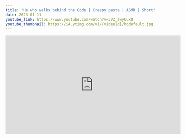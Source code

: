 ```yaml
---
title: "He who walks behind the Code | Creepy pasta | ASMR | Short"
date: 2023-01-11
youtube_link: https://www.youtube.com/watch?v=JVZ_swyUuxQ
youtube_thumbnail: https://i4.ytimg.com/vi/{videoId}/hqdefault.jpg
---
```

<iframe width="560" height="315" src="https://www.youtube.com/embed/JVZ_swyUuxQ" title="He who walks behind the Code | Creepy pasta | ASMR | Short" frameborder="0" allow="accelerometer; autoplay; clipboard-write; encrypted-media; gyroscope; picture-in-picture; web-share" allowfullscreen></iframe>
